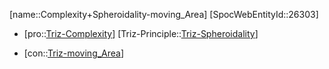 ﻿---
type: TrizContradiction
aliases:
- Complexity+Spheroidality-moving_Area
license: CC BY-SA 4.0
copyright: https://github.com/SpocWeb
IsDeleted: false
IsReadOnly: false
Confidential: public
tags: 
- Triz/Contradiction
---
[name::Complexity+Spheroidality-moving_Area]
[SpocWebEntityId::26303]
+ [pro::[Triz-Complexity](tech/Triz/Parameter/Triz-Complexity.md)]
[Triz-Principle::[Triz-Spheroidality](tech/Triz/Principle/Triz-Spheroidality.md)]
- [con::[Triz-moving_Area](tech/Triz/Parameter/Triz-moving_Area.md)]

